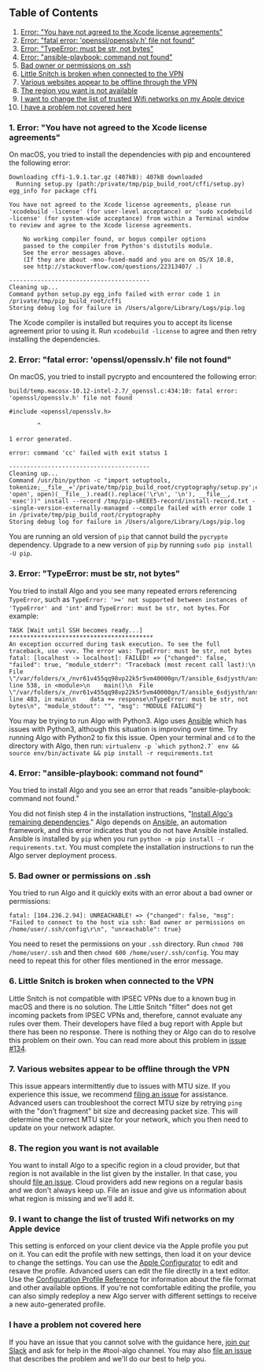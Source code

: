## Table of Contents

1. [Error: "You have not agreed to the Xcode license agreements"](#1-error-you-have-not-agreed-to-the-xcode-license-agreements)
2. [Error: "fatal error: 'openssl/opensslv.h' file not found"](#2-error-fatal-error-opensslopensslvh-file-not-found)
3. [Error: "TypeError: must be str, not bytes"](#3-error-typeerror-must-be-str-not-bytes)
4. [Error: "ansible-playbook: command not found"](#4-error-ansible-playbook-command-not-found)
5. [Bad owner or permissions on .ssh](#5-bad-owner-or-permissions-on-ssh)
6. [Little Snitch is broken when connected to the VPN](#6-little-snitch-is-broken-when-connected-to-the-vpn)
7. [Various websites appear to be offline through the VPN](#7-various-websites-appear-to-be-offline-through-the-vpn)
8. [The region you want is not available](#8-the-region-you-want-is-not-available)
9. [I want to change the list of trusted Wifi networks on my Apple device](#9-i-want-to-change-the-list-of-trusted-wifi-networks-on-my-apple-device)
10. [I have a problem not covered here](#i-have-a-problem-not-covered-here)

### 1. Error: "You have not agreed to the Xcode license agreements"

On macOS, you tried to install the dependencies with pip and encountered the following error:

```
Downloading cffi-1.9.1.tar.gz (407kB): 407kB downloaded
  Running setup.py (path:/private/tmp/pip_build_root/cffi/setup.py) egg_info for package cffi

You have not agreed to the Xcode license agreements, please run 'xcodebuild -license' (for user-level acceptance) or 'sudo xcodebuild -license' (for system-wide acceptance) from within a Terminal window to review and agree to the Xcode license agreements.

    No working compiler found, or bogus compiler options
    passed to the compiler from Python's distutils module.
    See the error messages above.
    (If they are about -mno-fused-madd and you are on OS/X 10.8,
    see http://stackoverflow.com/questions/22313407/ .)

----------------------------------------
Cleaning up...
Command python setup.py egg_info failed with error code 1 in /private/tmp/pip_build_root/cffi
Storing debug log for failure in /Users/algore/Library/Logs/pip.log
```

The Xcode compiler is installed but requires you to accept its license agreement prior to using it. Run `xcodebuild -license` to agree and then retry installing the dependencies.

### 2. Error: "fatal error: 'openssl/opensslv.h' file not found"

On macOS, you tried to install pycrypto and encountered the following error:

```
build/temp.macosx-10.12-intel-2.7/_openssl.c:434:10: fatal error: 'openssl/opensslv.h' file not found

#include <openssl/opensslv.h>

        ^

1 error generated.

error: command 'cc' failed with exit status 1

----------------------------------------
Cleaning up...
Command /usr/bin/python -c "import setuptools, tokenize;__file__='/private/tmp/pip_build_root/cryptography/setup.py';exec(compile(getattr(tokenize, 'open', open)(__file__).read().replace('\r\n', '\n'), __file__, 'exec'))" install --record /tmp/pip-sREEE5-record/install-record.txt --single-version-externally-managed --compile failed with error code 1 in /private/tmp/pip_build_root/cryptography
Storing debug log for failure in /Users/algore/Library/Logs/pip.log
```

You are running an old version of `pip` that cannot build the `pycrypto` dependency. Upgrade to a new version of `pip` by running `sudo pip install -U pip`.

### 3. Error: "TypeError: must be str, not bytes"

You tried to install Algo and you see many repeated errors referencing `TypeError`, such as `TypeError: '>=' not supported between instances of 'TypeError' and 'int'` and `TypeError: must be str, not bytes`. For example:

```
TASK [Wait until SSH becomes ready...] *****************************************
An exception occurred during task execution. To see the full traceback, use -vvv. The error was: TypeError: must be str, not bytes
fatal: [localhost -> localhost]: FAILED! => {"changed": false, "failed": true, "module_stderr": "Traceback (most recent call last):\n  File \"/var/folders/x_/nvr61v455qq98vp22k5r5vm40000gn/T/ansible_6sdjysth/ansible_module_wait_for.py\", line 538, in <module>\n    main()\n  File \"/var/folders/x_/nvr61v455qq98vp22k5r5vm40000gn/T/ansible_6sdjysth/ansible_module_wait_for.py\", line 483, in main\n    data += response\nTypeError: must be str, not bytes\n", "module_stdout": "", "msg": "MODULE FAILURE"}
```

You may be trying to run Algo with Python3. Algo uses [Ansible](https://github.com/ansible/ansible) which has issues with Python3, although this situation is improving over time. Try running Algo with Python2 to fix this issue. Open your terminal and `cd` to the directory with Algo, then run: ``virtualenv -p `which python2.7` env && source env/bin/activate && pip install -r requirements.txt``

### 4. Error: "ansible-playbook: command not found"

You tried to install Algo and you see an error that reads "ansible-playbook: command not found."

You did not finish step 4 in the installation instructions, "[Install Algo's remaining dependencies](https://github.com/trailofbits/algo#deploy-the-algo-server)." Algo depends on [Ansible](https://github.com/ansible/ansible), an automation framework, and this error indicates that you do not have Ansible installed. Ansible is installed by `pip` when you run `python -m pip install -r requirements.txt`. You must complete the installation instructions to run the Algo server deployment process.

### 5. Bad owner or permissions on .ssh

You tried to run Algo and it quickly exits with an error about a bad owner or permissions:

```
fatal: [104.236.2.94]: UNREACHABLE! => {"changed": false, "msg": "Failed to connect to the host via ssh: Bad owner or permissions on /home/user/.ssh/config\r\n", "unreachable": true}
```

You need to reset the permissions on your `.ssh` directory. Run `chmod 700 /home/user/.ssh` and then `chmod 600 /home/user/.ssh/config`. You may need to repeat this for other files mentioned in the error message.

### 6. Little Snitch is broken when connected to the VPN

Little Snitch is not compatible with IPSEC VPNs due to a known bug in macOS and there is no solution. The Little Snitch "filter" does not get incoming packets from IPSEC VPNs and, therefore, cannot evaluate any rules over them. Their developers have filed a bug report with Apple but there has been no response. There is nothing they or Algo can do to resolve this problem on their own. You can read more about this problem in [issue #134](https://github.com/trailofbits/algo/issues/134).

### 7. Various websites appear to be offline through the VPN

This issue appears intermittently due to issues with MTU size. If you experience this issue, we recommend [filing an issue](https://github.com/trailofbits/algo/issues/new) for assistance. Advanced users can troubleshoot the correct MTU size by retrying `ping` with the "don't fragment" bit size and decreasing packet size. This will determine the correct MTU size for your network, which you then need to update on your network adapter.

### 8. The region you want is not available

You want to install Algo to a specific region in a cloud provider, but that region is not available in the list given by the installer. In that case, you should [file an issue](https://github.com/trailofbits/algo/issues/new). Cloud providers add new regions on a regular basis and we don't always keep up. File an issue and give us information about what region is missing and we'll add it.

### 9. I want to change the list of trusted Wifi networks on my Apple device

This setting is enforced on your client device via the Apple profile you put on it. You can edit the profile with new settings, then load it on your device to change the settings. You can use the [Apple Configurator](https://itunes.apple.com/us/app/apple-configurator-2/id1037126344?mt=12) to edit and resave the profile. Advanced users can edit the file directly in a text editor. Use the [Configuration Profile Reference](https://developer.apple.com/library/content/featuredarticles/iPhoneConfigurationProfileRef/Introduction/Introduction.html) for information about the file format and other available options. If you're not comfortable editing the profile, you can also simply redeploy a new Algo server with different settings to receive a new auto-generated profile.

### I have a problem not covered here

If you have an issue that you cannot solve with the guidance here, [join our Slack](https://empireslacking.herokuapp.com/) and ask for help in the #tool-algo channel. You may also [file an issue](https://github.com/trailofbits/algo/issues/new) that describes the problem and we'll do our best to help you.
